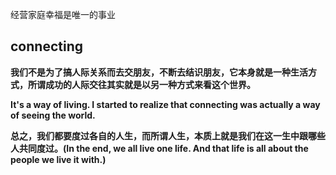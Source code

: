 经营家庭幸福是唯一的事业

## connecting 



**我们不是为了搞人际关系而去交朋友，不断去结识朋友，它本身就是一种生活方式，所谓成功的人际交往其实就是以另一种方式来看这个世界。**


**It's a way of living. I started to realize that connecting was actually a way of seeing the world.**




**总之，我们都要度过各自的人生，而所谓人生，本质上就是我们在这一生中跟哪些人共同度过。(In the end, we all live one life. And that life is all about the people we live it with.)**

